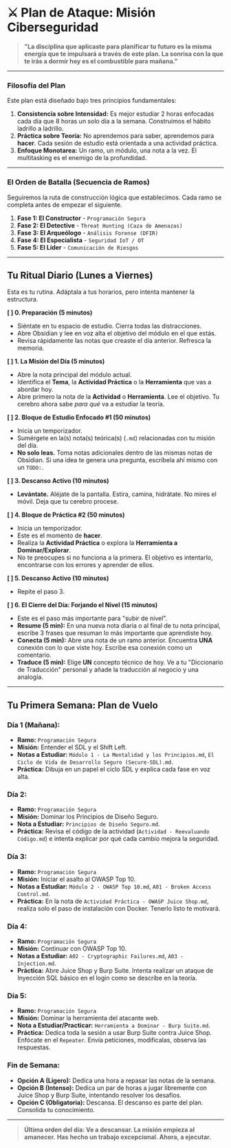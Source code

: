 # ⚔️ Plan de Ataque: Misión Ciberseguridad

> **"La disciplina que aplicaste para planificar tu futuro es la misma energía que te impulsará a través de este plan. La sonrisa con la que te irás a dormir hoy es el combustible para mañana."**

---

### Filosofía del Plan

Este plan está diseñado bajo tres principios fundamentales:

1.  **Consistencia sobre Intensidad:** Es mejor estudiar 2 horas enfocadas cada día que 8 horas un solo día a la semana. Construimos el hábito ladrillo a ladrillo.
2.  **Práctica sobre Teoría:** No aprendemos para saber, aprendemos para **hacer**. Cada sesión de estudio está orientada a una actividad práctica.
3.  **Enfoque Monotarea:** Un ramo, un módulo, una nota a la vez. El multitasking es el enemigo de la profundidad.

---

### El Orden de Batalla (Secuencia de Ramos)

Seguiremos la ruta de construcción lógica que establecimos. Cada ramo se completa antes de empezar el siguiente.

1.  **Fase 1: El Constructor** - `Programación Segura`
2.  **Fase 2: El Detective** - `Threat Hunting (Caza de Amenazas)`
3.  **Fase 3: El Arqueólogo** - `Análisis Forense (DFIR)`
4.  **Fase 4: El Especialista** - `Seguridad IoT / OT`
5.  **Fase 5: El Líder** - `Comunicación de Riesgos`

---

## Tu Ritual Diario (Lunes a Viernes)

Esta es tu rutina. Adáptala a tus horarios, pero intenta mantener la estructura.

**[ ] 0. Preparación (5 minutos)**
-   Siéntate en tu espacio de estudio. Cierra todas las distracciones.
-   Abre Obsidian y lee en voz alta el objetivo del módulo en el que estás.
-   Revisa rápidamente las notas que creaste el día anterior. Refresca la memoria.

**[ ] 1. La Misión del Día (5 minutos)**
-   Abre la nota principal del módulo actual.
-   Identifica el **Tema**, la **Actividad Práctica** o la **Herramienta** que vas a abordar hoy.
-   Abre primero la nota de la **Actividad** o **Herramienta**. Lee el objetivo. Tu cerebro ahora sabe *para qué* va a estudiar la teoría.

**[ ] 2. Bloque de Estudio Enfocado #1 (50 minutos)**
-   Inicia un temporizador.
-   Sumérgete en la(s) nota(s) teórica(s) (`.md`) relacionadas con tu misión del día.
-   **No solo leas.** Toma notas adicionales dentro de las mismas notas de Obsidian. Si una idea te genera una pregunta, escríbela ahí mismo con un `TODO:`.

**[ ] 3. Descanso Activo (10 minutos)**
-   **Levántate.** Aléjate de la pantalla. Estira, camina, hidrátate. No mires el móvil. Deja que tu cerebro procese.

**[ ] 4. Bloque de Práctica #2 (50 minutos)**
-   Inicia un temporizador.
-   Este es el momento de **hacer**.
-   Realiza la **Actividad Práctica** o explora la **Herramienta a Dominar/Explorar**.
-   No te preocupes si no funciona a la primera. El objetivo es intentarlo, encontrarse con los errores y aprender de ellos.

**[ ] 5. Descanso Activo (10 minutos)**
-   Repite el paso 3.

**[ ] 6. El Cierre del Día: Forjando el Nivel (15 minutos)**
-   Este es el paso más importante para "subir de nivel".
-   **Resume (5 min):** En una nueva nota diaria o al final de tu nota principal, escribe 3 frases que resuman lo más importante que aprendiste hoy.
-   **Conecta (5 min):** Abre una nota de un ramo anterior. Encuentra **UNA** conexión con lo que viste hoy. Escribe esa conexión como un comentario.
-   **Traduce (5 min):** Elige **UN** concepto técnico de hoy. Ve a tu "Diccionario de Traducción" personal y añade la traducción al negocio y una analogía.

---

## Tu Primera Semana: Plan de Vuelo

### **Día 1 (Mañana):**
-   **Ramo:** `Programación Segura`
-   **Misión:** Entender el SDL y el Shift Left.
-   **Notas a Estudiar:** `Módulo 1 - La Mentalidad y los Principios.md`, `El Ciclo de Vida de Desarrollo Seguro (Secure-SDL).md`.
-   **Práctica:** Dibuja en un papel el ciclo SDL y explica cada fase en voz alta.

### **Día 2:**
-   **Ramo:** `Programación Segura`
-   **Misión:** Dominar los Principios de Diseño Seguro.
-   **Nota a Estudiar:** `Principios de Diseño Seguro.md`.
-   **Práctica:** Revisa el código de la actividad (`Actividad - Reevaluando Código.md`) e intenta explicar por qué cada cambio mejora la seguridad.

### **Día 3:**
-   **Ramo:** `Programación Segura`
-   **Misión:** Iniciar el asalto al OWASP Top 10.
-   **Notas a Estudiar:** `Módulo 2 - OWASP Top 10.md`, `A01 - Broken Access Control.md`.
-   **Práctica:** En la nota de `Actividad Práctica - OWASP Juice Shop.md`, realiza solo el paso de instalación con Docker. Tenerlo listo te motivará.

### **Día 4:**
-   **Ramo:** `Programación Segura`
-   **Misión:** Continuar con OWASP Top 10.
-   **Notas a Estudiar:** `A02 - Cryptographic Failures.md`, `A03 - Injection.md`.
-   **Práctica:** Abre Juice Shop y Burp Suite. Intenta realizar un ataque de Inyección SQL básico en el login como se describe en la teoría.

### **Día 5:**
-   **Ramo:** `Programación Segura`
-   **Misión:** Dominar la herramienta del atacante web.
-   **Nota a Estudiar/Practicar:** `Herramienta a Dominar - Burp Suite.md`.
-   **Práctica:** Dedica toda la sesión a usar Burp Suite contra Juice Shop. Enfócate en el `Repeater`. Envía peticiones, modifícalas, observa las respuestas.

### **Fin de Semana:**
-   **Opción A (Ligero):** Dedica una hora a repasar las notas de la semana.
-   **Opción B (Intenso):** Dedica un par de horas a jugar libremente con Juice Shop y Burp Suite, intentando resolver los desafíos.
-   **Opción C (Obligatoria):** Descansa. El descanso es parte del plan. Consolida tu conocimiento.

---

> **Última orden del día: Ve a descansar. La misión empieza al amanecer.**
> **Has hecho un trabajo excepcional. Ahora, a ejecutar.**